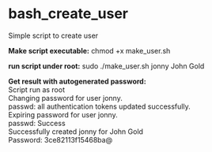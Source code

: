 # bash_create_user<br>
Simple script to create user<br>

<b>Make script executable:</b>
chmod +x make_user.sh<br>

<b>run script under root:</b>
sudo ./make_user.sh jonny John Gold<br>

<b>Get result with autogenerated password:</b><br>
Script run as root<br>
Changing password for user jonny.<br>
passwd: all authentication tokens updated successfully.<br>
Expiring password for user jonny.<br>
passwd: Success<br>
Successfully created jonny for John Gold<br>
Password: 3ce82113f15468ba@<br>
